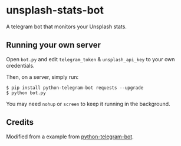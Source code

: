 # unsplash-stats-bot
A telegram bot that monitors your Unsplash stats.

## Running your own server

Open `bot.py` and edit `telegram_token` & `unsplash_api_key` to your own credentials.


Then, on a server, simply run:

```
$ pip install python-telegram-bot requests --upgrade
$ python bot.py
```

You may need `nohup` or `screen` to keep it running in the background.

## Credits

Modified from a example from [python-telegram-bot](https://github.com/python-telegram-bot/python-telegram-bot/blob/master/examples/timerbot.py).